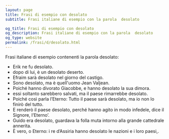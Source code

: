 ```yaml
---
layout: page
title: Frasi di esempio con desolato 
subtitle: Frasi italiane di esempio con la parola  desolato

og_title: Frasi di esempio con desolato 
og_description: Frasi italiane di esempio con la parola  desolato
og_type: website
permalink: /frasi/d/desolato.html
---
```


Frasi italiane di esempio contenenti la parola desolato:


- Erik ne fu desolato.
- dopo di lui, è un desolato deserto.
- Efraim sarà desolato nel giorno del castigo.
- Sono desolato, ma è quell'uomo Jean Valjean.
- Poiché hanno divorato Giacobbe, e hanno desolato la sua dimora.
- essi soltanto sarebbero salvati, ma il paese rimarrebbe desolato.
- Poiché così parla l’Eterno: Tutto il paese sarà desolato, ma io non lo finirò del tutto.
- E renderò il paese desolato, perché hanno agito in modo infedele, dice il Signore, l’Eterno’.
- Guido era desolato, guardava la folla muta intorno alla grande cattedrale annerita.
- È vero, o Eterno: i re d’Assiria hanno desolato le nazioni e i loro paesi,.
